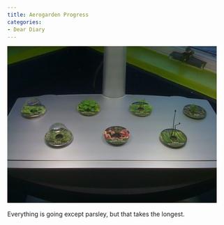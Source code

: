 ```yaml
---
title: Aerogarden Progress
categories:
- Dear Diary
---
```


![](/assets/posts/2009/3908f25c66d2fdce00a4c84d5e41d9fe.png)
  



Everything is going except parsley, but that takes the longest.
